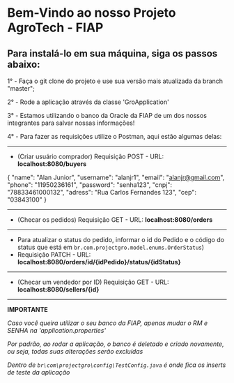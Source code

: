 # Bem-Vindo ao nosso Projeto AgroTech - FIAP

## Para instalá-lo em sua máquina, siga os passos abaixo:

1° - Faça o git clone do projeto e use sua versão mais atualizada da branch "master";

2° - Rode a aplicação através da classe 'GroApplication'

3° - Estamos utilizando o banco da Oracle da FIAP de um dos nossos integrantes para salvar nossas informações!

4° - Para fazer as requisições utilize o Postman, aqui estão algumas delas:

---

- (Criar usuário comprador) Requisição POST - URL: **localhost:8080/buyers**

{
"name": "Alan Junior",
"username": "alanjr1",
"email": "alanjr@gmail.com",
"phone": "11950236161",
"password": "senha123",
"cnpj": "78833461000132",
"adress": "Rua Carlos Fernandes 123",
"cep": "03843100"
}

---

- (Checar os pedidos) Requisição GET - URL: **localhost:8080/orders**

---

- Para atualizar o status do pedido, informar o id do Pedido e o código do status que está em `br.com.projectgro.model.enums.OrderStatus`) 
- Requisição PATCH - URL: **localhost:8080/orders/id/{idPedido}/status/{idStatus}**

---

- (Checar um vendedor por ID) Requisição GET - URL: **localhost:8080/sellers/{id}**

---
**IMPORTANTE**

_Caso você queira utilizar o seu banco da FIAP, apenas mudar o RM e SENHA na 'application.properties'_

_Por padrão, ao rodar a aplicação, o banco é deletado e criado novamente, ou seja, todas suas alterações serão excluídas_

_Dentro de `br\com\projectgro\config\TestConfig.java` é onde fica os inserts de teste da aplicação_


